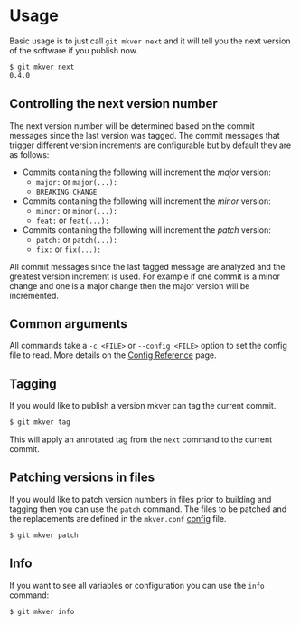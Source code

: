 # Usage

Basic usage is to just call `git mkver next` and it will tell you the next
version of the software if you publish now.

```bash
$ git mkver next
0.4.0
```

## Controlling the next version number

The next version number will be determined based on the commit messages since
the last version was tagged. The commit messages that trigger different version
increments are [configurable](config_reference) but by default they are as follows:

- Commits containing the following will increment the _major_ version:
  - `major:` or `major(...):`
  - `BREAKING CHANGE`
- Commits containing the following will increment the _minor_ version:
  - `minor:` or `minor(...):`
  - `feat:` or `feat(...):`
- Commits containing the following will increment the _patch_ version:
  - `patch:` or `patch(...):`
  - `fix:` or `fix(...):`

All commit messages since the last tagged message are analyzed and the greatest
version increment is used. For example if one commit is a minor change and one is
a major change then the major version will be incremented.

## Common arguments

All commands take a `-c <FILE>` or `--config <FILE>` option to set the config file to read. More details on the
[Config Reference](config_reference) page.

## Tagging

If you would like to publish a version mkver can tag the current commit.

```bash
$ git mkver tag
```

This will apply an annotated tag from the `next` command to the current commit.

## Patching versions in files

If you would like to patch version numbers in files prior to building and tagging then
you can use the `patch` command. The files to be patched and the replacements are
defined in the `mkver.conf` [config](config) file.

```bash
$ git mkver patch
```

## Info

If you want to see all variables or configuration you can use the `info` command:

```bash
$ git mkver info
```